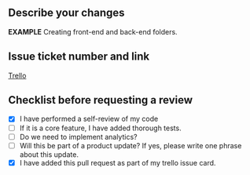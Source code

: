 ## Describe your changes

**EXAMPLE** Creating front-end and back-end folders.

## Issue ticket number and link
[Trello](www.example.com)

## Checklist before requesting a review
- [x] I have performed a self-review of my code
- [ ] If it is a core feature, I have added thorough tests.
- [ ] Do we need to implement analytics?
- [ ] Will this be part of a product update? If yes, please write one phrase about this update.
- [x] I have added this pull request as part of my trello issue card.